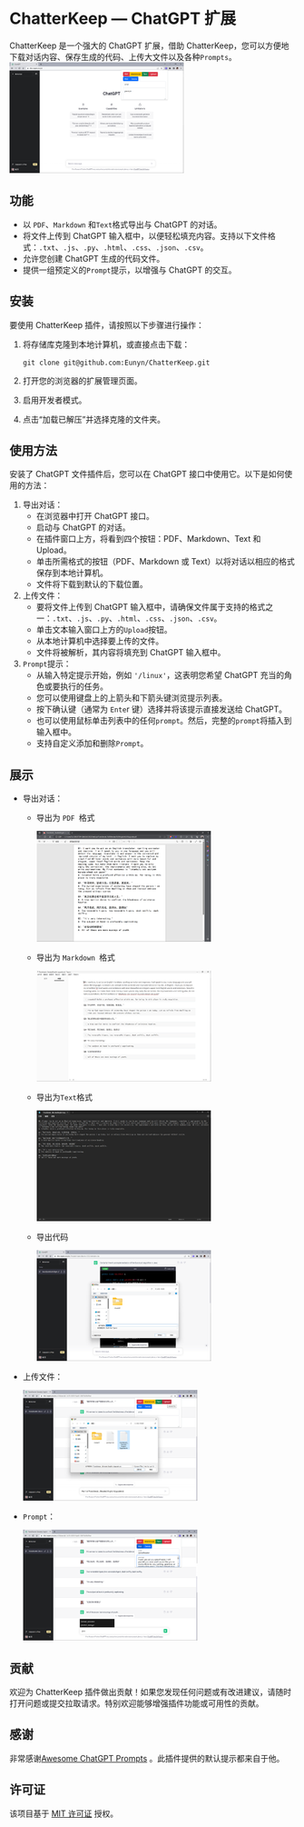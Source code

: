 
# ChatterKeep — ChatGPT 扩展

ChatterKeep 是一个强大的 ChatGPT 扩展，借助 ChatterKeep，您可以方便地下载对话内容、保存生成的代码、上传大文件以及各种`Prompts`。<img src="https://github.com/Eunyn/ChatterKeep/blob/main/image/main.png" alt="main" style="zoom:30%;" />

## 功能

- 以 `PDF`、`Markdown` 和`Text`格式导出与 ChatGPT 的对话。
- 将文件上传到 ChatGPT 输入框中，以便轻松填充内容。支持以下文件格式：`.txt`、`.js`、`.py`、`.html`、`.css`、`.json`、`.csv`。
- 允许您创建 ChatGPT 生成的代码文件。
- 提供一组预定义的`Prompt`提示，以增强与 ChatGPT 的交互。

## 安装

要使用 ChatterKeep 插件，请按照以下步骤进行操作：

1. 将存储库克隆到本地计算机，或直接点击下载：

   ```
   git clone git@github.com:Eunyn/ChatterKeep.git
   ```

2. 打开您的浏览器的扩展管理页面。

3. 启用开发者模式。

4. 点击“加载已解压”并选择克隆的文件夹。

## 使用方法

安装了 ChatGPT 文件插件后，您可以在 ChatGPT 接口中使用它。以下是如何使用的方法：

1. 导出对话：
   - 在浏览器中打开 ChatGPT 接口。
   - 启动与 ChatGPT 的对话。
   - 在插件窗口上方，将看到四个按钮：PDF、Markdown、Text 和 Upload。
   - 单击所需格式的按钮（PDF、Markdown 或 Text）以将对话以相应的格式保存到本地计算机。
   - 文件将下载到默认的下载位置。
2. 上传文件：
   - 要将文件上传到 ChatGPT 输入框中，请确保文件属于支持的格式之一：`.txt`、`.js`、`.py`、`.html`、`.css`、`.json`、`.csv`。
   - 单击文本输入窗口上方的`Upload`按钮。
   - 从本地计算机中选择要上传的文件。
   - 文件将被解析，其内容将填充到 ChatGPT 输入框中。
3. `Prompt`提示：
   - 从输入特定提示开始，例如 `'/linux'`，这表明您希望 ChatGPT 充当的角色或要执行的任务。
   - 您可以使用键盘上的上箭头和下箭头键浏览提示列表。
   - 按下确认键（通常为 `Ente`r 键）选择并将该提示直接发送给 ChatGPT。
   - 也可以使用鼠标单击列表中的任何`prompt`。然后，完整的`prompt`将插入到输入框中。
   - 支持自定义添加和删除`Prompt`。

## 展示

- 导出对话：

  - 导出为 `PDF `格式

    <img src="https://github.com/Eunyn/ChatterKeep/blob/main/image/pdf.png" alt="pdf" style="zoom:30%;" />

  - 导出为 `Markdown `格式

    <img src="https://github.com/Eunyn/ChatterKeep/blob/main/image/markdown.png" alt="markdown" style="zoom:30%;" />

  - 导出为`Text`格式

    <img src="https://github.com/Eunyn/ChatterKeep/blob/main/image/text.png" alt="text" style="zoom:30%;" />

  - 导出代码

    <img src="https://github.com/Eunyn/ChatterKeep/blob/main/image/code.png" alt="code" style="zoom:30%;" />

- 上传文件：

  <img src="https://github.com/Eunyn/ChatterKeep/blob/main/image/upload.png" alt="upload" style="zoom:30%;" />

- `Prompt`：

  <img src="https://github.com/Eunyn/ChatterKeep/blob/main/image/prompts.png" alt="prompts" style="zoom:30%;" />

## 贡献

欢迎为 ChatterKeep 插件做出贡献！如果您发现任何问题或有改进建议，请随时打开问题或提交拉取请求。特别欢迎能够增强插件功能或可用性的贡献。

## 感谢

非常感谢[Awesome ChatGPT Prompts](https://github.com/f/awesome-chatgpt-prompts) 。此插件提供的默认提示都来自于他。

## 许可证

该项目基于 [MIT 许可证](https://chat.openai.com/c/LICENSE) 授权。
